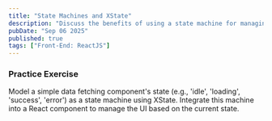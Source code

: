 ```yaml
---
title: "State Machines and XState"
description: "Discuss the benefits of using a state machine for managing complex component state, such as preventing impossible states. Give a brief overview of a library like XState."
pubDate: "Sep 06 2025"
published: true
tags: ["Front-End: ReactJS"]
---
```


### Practice Exercise

Model a simple data fetching component's state (e.g., 'idle', 'loading', 'success', 'error') as a state machine using XState. Integrate this machine into a React component to manage the UI based on the current state.
